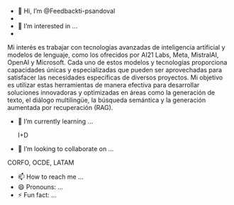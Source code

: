 - 👋 Hi, I’m @Feedbackti-psandoval
- 
- 👀 I’m interested in ...
- 
Mi interés es trabajar con tecnologías avanzadas de inteligencia artificial y modelos de lenguaje, como los ofrecidos por AI21 Labs, Meta, MistralAI, OpenAI y Microsoft. Cada uno de estos modelos y tecnologías proporciona capacidades únicas y especializadas que pueden ser aprovechadas para satisfacer las necesidades específicas de diversos proyectos. Mi objetivo es utilizar estas herramientas de manera efectiva para desarrollar soluciones innovadoras y optimizadas en áreas como la generación de texto, el diálogo multilingüe, la búsqueda semántica y la generación aumentada por recuperación (RAG).                                                         
- 🌱 I’m currently learning ...

  I+D
  
- 💞️ I’m looking to collaborate on ...

CORFO, OCDE, LATAM

- 📫 How to reach me ...
- 😄 Pronouns: ...
- ⚡ Fun fact: ...

<!---
Feedbackti-psandoval/Feedbackti-psandoval is a ✨ special ✨ repository because its `README.md` (this file) appears on your GitHub profile.
You can click the Preview link to take a look at your changes.
--->
